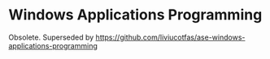 # Windows Applications Programming

Obsolete. Superseded by https://github.com/liviucotfas/ase-windows-applications-programming
